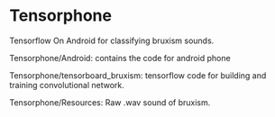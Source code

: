 # Tensorphone
Tensorflow On Android for classifying bruxism sounds.

Tensorphone/Android: contains the code for android phone

Tensorphone/tensorboard_bruxism: tensorflow code for building and training convolutional network. 

Tensorphone/Resources: Raw .wav sound of bruxism. 
